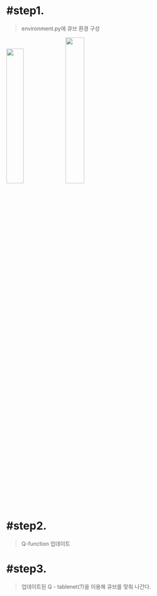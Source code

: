 # #step1. 
> environment.py에 큐브 환경 구성
<div>
  <img src="https://github.com/SpicyKong/My_HighSchool/blob/master/cube/cube_color.png" width="30%"></img>
  <img src="https://github.com/SpicyKong/My_HighSchool/blob/master/cube/cube_index.png" width="31.2%"></img>
</div>

# #step2. 
> Q-function 업데이트
# #step3. 
> 업데이트된 Q - tablenet(?)을 이용해 큐브를 맞춰 나간다.
